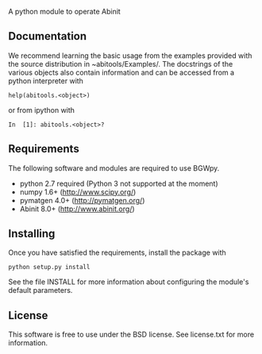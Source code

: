 
A python module to operate Abinit


Documentation
-------------

We recommend learning the basic usage from the examples provided
with the source distribution in ~abitools/Examples/. The docstrings
of the various objects also contain information and can be accessed
from a python interpreter with

    help(abitools.<object>)


or from ipython with

    In  [1]: abitools.<object>?


Requirements
------------

The following software and modules are required to use BGWpy.

  * python 2.7 required (Python 3 not supported at the moment) 
  * numpy 1.6+      (http://www.scipy.org/)
  * pymatgen 4.0+   (http://pymatgen.org/)
  * Abinit 8.0+     (http://www.abinit.org/)


Installing
----------

Once you have satisfied the requirements, install the package with

    python setup.py install

See the file INSTALL for more information about configuring
the module's default parameters.


License
-------

This software is free to use under the BSD license.
See license.txt for more information.

